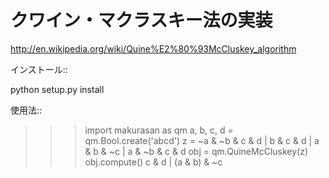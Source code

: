 クワイン・マクラスキー法の実装
==================================

http://en.wikipedia.org/wiki/Quine%E2%80%93McCluskey_algorithm

インストール::

python setup.py install


使用法::

>>> import makurasan as qm
>>> a, b, c, d = qm.Bool.create('abcd')
>>> z = ~a & ~b & c & d | b & c & d | a & b & ~c | a & ~b & c & d
>>> obj = qm.QuineMcCluskey(z)
>>> obj.compute()
c & d | (a & b) & ~c
